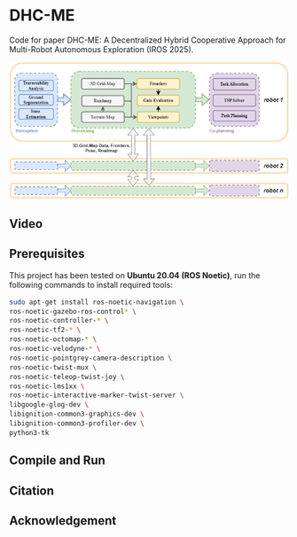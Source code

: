 # DHC-ME
Code for paper DHC-ME: A Decentralized Hybrid Cooperative Approach for
Multi-Robot Autonomous Exploration (IROS 2025).

![alt text](images/m_robot_exploratio_framework.drawio.png)
## Video

## Prerequisites
This project has been tested on **Ubuntu 20.04 (ROS Noetic)**, run the following commands to install required tools:

```bash
sudo apt-get install ros-noetic-navigation \
ros-noetic-gazebo-ros-control* \
ros-noetic-controller-* \
ros-noetic-tf2-* \
ros-noetic-octomap-* \
ros-noetic-velodyne-* \
ros-noetic-pointgrey-camera-description \
ros-noetic-twist-mux \
ros-noetic-teleop-twist-joy \
ros-noetic-lms1xx \
ros-noetic-interactive-marker-twist-server \
libgoogle-glog-dev \
libignition-common3-graphics-dev \
libignition-common3-profiler-dev \
python3-tk
```

## Compile and Run

## Citation

## Acknowledgement
